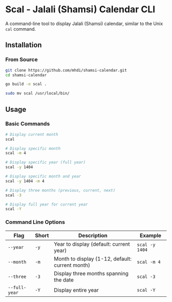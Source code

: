 # Scal - Jalali (Shamsi) Calendar CLI

A command-line tool to display Jalali (Shamsi) calendar, similar to the Unix `cal` command.

## Installation

### From Source

```bash
git clone https://github.com/mhdi/shamsi-calendar.git
cd shamsi-calendar

go build -o scal .

sudo mv scal /usr/local/bin/
```

## Usage

### Basic Commands

```bash
# Display current month
scal

# Display specific month
scal -m 4

# Display specific year (full year)
scal -y 1404

# Display specific month and year
scal -y 1404 -m 4

# Display three months (previous, current, next)
scal -3

# Display full year for current year
scal -Y
```

### Command Line Options

| Flag | Short | Description | Example |
|------|-------|-------------|---------|
| `--year` | `-y` | Year to display (default: current year) | `scal -y 1404` |
| `--month` | `-m` | Month to display (1-12, default: current month) | `scal -m 4` |
| `--three` | `-3` | Display three months spanning the date | `scal -3` |
| `--full-year` | `-Y` | Display entire year | `scal -Y` |
